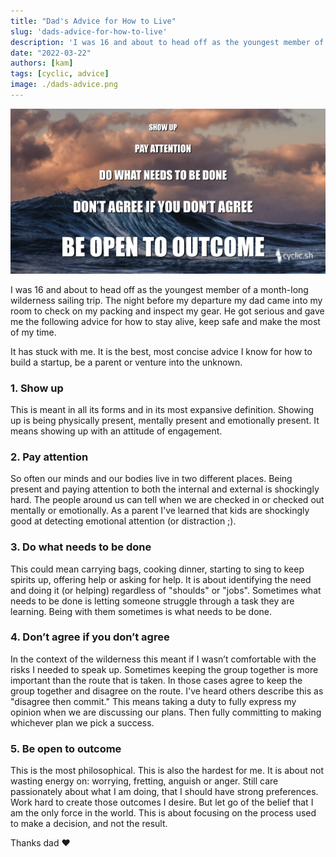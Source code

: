 ```yaml
---
title: "Dad's Advice for How to Live"
slug: 'dads-advice-for-how-to-live'
description: 'I was 16 and about to head off as the youngest member of a month-long wilderness sailing trip. The night before my departure my dad came into my room to check on my packing and inspect my gear. He got serious and gave me the following advice for how to stay alive, keep safe and make the most of my time.'
date: "2022-03-22"
authors: [kam]
tags: [cyclic, advice]
image: ./dads-advice.png
---
```


![Dad's Advice](./dads-advice.png)

I was 16 and about to head off as the youngest member of a month-long wilderness sailing trip. The night before my departure my dad came into my room to check on my packing and inspect my gear. He got serious and gave me the following advice for how to stay alive, keep safe and make the most of my time.

It has stuck with me. It is the best, most concise advice I know for how to build a startup, be a parent or venture into the unknown.

<!-- truncate -->
  

### 1\. Show up

  

This is meant in all its forms and in its most expansive definition. Showing up is being physically present, mentally present and emotionally present. It means showing up with an attitude of engagement.

  

### 2\. Pay attention

  

So often our minds and our bodies live in two different places. Being present and paying attention to both the internal and external is shockingly hard. The people around us can tell when we are checked in or checked out mentally or emotionally. As a parent I've learned that kids are shockingly good at detecting emotional attention (or distraction ;).

  

### 3\. Do what needs to be done

  

This could mean carrying bags, cooking dinner, starting to sing to keep spirits up, offering help or asking for help. It is about identifying the need and doing it (or helping) regardless of "shoulds" or "jobs". Sometimes what needs to be done is letting someone struggle through a task they are learning. Being with them sometimes is what needs to be done. 

  
  

### 4\. Don’t agree if you don’t agree

  

In the context of the wilderness this meant if I wasn’t comfortable with the risks I needed to speak up. Sometimes keeping the group together is more important than the route that is taken. In those cases agree to keep the group together and disagree on the route. I've heard others describe this as "disagree then commit." This means taking a duty to fully express my opinion when we are discussing our plans. Then fully committing to making whichever plan we pick a success.

  
  

### 5\. Be open to outcome

  

This is the most philosophical. This is also the hardest for me. It is about not wasting energy on: worrying, fretting, anguish or anger. Still care passionately about what I am doing, that I should have strong preferences. Work hard to create those outcomes I desire. But let go of the belief that I am the only force in the world. This is about focusing on the process used to make a decision, and not the result.

  
  

Thanks dad ❤️
